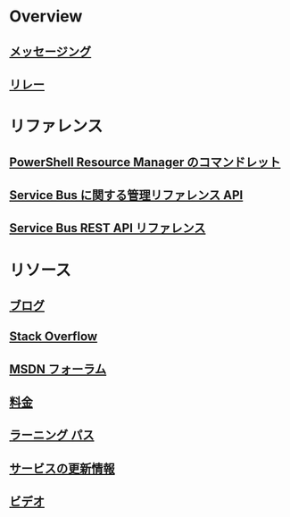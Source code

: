 # Overview
## [メッセージング](../service-bus-messaging/service-bus-queues-topics-subscriptions.md)
## [リレー](../service-bus-relay/service-bus-relay-overview.md)
# リファレンス
## [PowerShell Resource Manager のコマンドレット](/powershell/resourcemanager)
## [Service Bus に関する管理リファレンス API](/dotnet/api/) 
## [Service Bus REST API リファレンス](/rest/api/servicebus) 
# リソース
## [ブログ](https://blogs.msdn.microsoft.com/servicebus/)
## [Stack Overflow](http://stackoverflow.com/questions/tagged/servicebus)
## [MSDN フォーラム](https://social.msdn.microsoft.com/forums/en-US/home?forum=servbus)
## [料金](https://azure.microsoft.com/pricing/details/service-bus/)
## [ラーニング パス](https://azure.microsoft.com/documentation/learning-paths/service-bus/)
## [サービスの更新情報](https://azure.microsoft.com/updates/?product=service-bus)
## [ビデオ](https://azure.microsoft.com/documentation/videos/index/?services=service-bus)


<!--HONumber=Nov16_HO2-->


